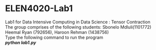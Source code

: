 # ELEN4020-Lab1
Lab1 for Data Intensive Computing in Data Science : Tensor Contraction <br /> 
The group comprises of the following students: Sbonelo Mdluli(1101772) Heemal Ryan (792656),  Haroon Rehman (1438756) <br /> 
Type the following command to run the program <br /> 
***_python lab1.py_***
